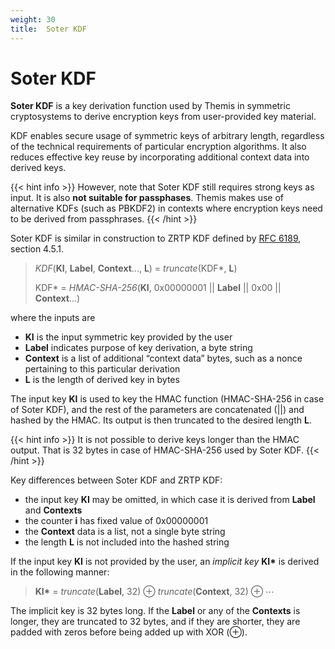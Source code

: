 ```yaml
---
weight: 30
title:  Soter KDF
---
```


# Soter KDF

**Soter KDF** is a key derivation function used by Themis in symmetric cryptosystems
to derive encryption keys from user-provided key material.

KDF enables secure usage of symmetric keys of arbitrary length,
regardless of the technical requirements of particular encryption algorithms.
It also reduces effective key reuse by incorporating additional context data into derived keys.

{{< hint info >}}
However, note that Soter KDF still requires strong keys as input.
It is also **not suitable for passphases**.
Themis makes use of alternative KDFs (such as PBKDF2)
in contexts where encryption keys need to be derived from passphrases.
{{< /hint >}}

Soter KDF is similar in construction to ZRTP KDF
defined by [RFC 6189](https://tools.ietf.org/html/rfc6189#section-4.5.1), section 4.5.1.

> _KDF_(**KI**, **Label**, **Context**..., **L**) = _truncate_(KDF*, **L**)
>
> KDF* = _HMAC-SHA-256_(**KI**, 0x00000001 || **Label** || 0x00 || **Context**...)

where the inputs are

  - **KI** is the input symmetric key provided by the user
  - **Label** indicates purpose of key derivation, a byte string
  - **Context** is a list of additional “context data” bytes,
    such as a nonce pertaining to this particular derivation
  - **L** is the length of derived key in bytes

The input key **KI** is used to key the HMAC function (HMAC-SHA-256 in case of Soter KDF),
and the rest of the parameters are concatenated (||) and hashed by the HMAC.
Its output is then truncated to the desired length **L**.

{{< hint info >}}
It is not possible to derive keys longer than the HMAC output.
That is 32 bytes in case of HMAC-SHA-256 used by Soter KDF.
{{< /hint >}}

Key differences between Soter KDF and ZRTP KDF:

  - the input key **KI** may be omitted,
    in which case it is derived from **Label** and **Contexts**
  - the counter **i** has fixed value of 0x00000001
  - the **Context** data is a list, not a single byte string
  - the length **L** is not included into the hashed string

If the input key **KI** is not provided by the user,
an _implicit key_ **KI\*** is derived in the following manner:

> **KI\*** = _truncate_(**Label**, 32) ⊕ _truncate_(**Context**, 32) ⊕ ⋯

The implicit key is 32 bytes long.
If the **Label** or any of the **Contexts** is longer, they are truncated to 32 bytes,
and if they are shorter, they are padded with zeros before being added up with XOR (⊕).
